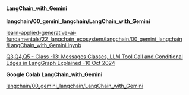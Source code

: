 
#### LangChain_with_Gemini
**langchain/00_gemini_langchain/LangChain_with_Gemini**

[learn-applied-generative-ai-fundamentals/22_langchain_ecosystem/langchain/00_gemini_langchain
/LangChain_with_Gemini.ipynb](https://github.com/panaversity/learn-applied-generative-ai-fundamentals/blob/main/22_langchain_ecosystem/langchain/00_gemini_langchain/LangChain_with_Gemini.ipynb)

[Q3,Q4,Q5 - Class -13: Messages Classes, LLM Tool Call and Conditional Edges in LangGraph Explained -10 Oct 2024](https://www.youtube.com/watch?v=Rz4mD3KMBe8&t=4016s)

**Google Colab LangChain_with_Gemini**

[langchain/00_gemini_langchain/LangChain_with_Gemini](https://colab.research.google.com/github/panaversity/learn-applied-generative-ai-fundamentals/blob/main/22_langchain_ecosystem/langchain/00_gemini_langchain/LangChain_with_Gemini.ipynb#scrollTo=ts9Ro5dgQevN)
